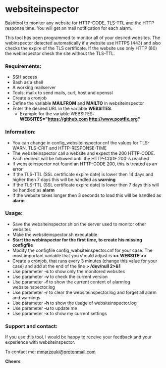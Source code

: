 # websiteinspector
Bashtool to monitor any website for HTTP-CODE, TLS-TTL and the HTTP response time. You will get an mail notification for each alarm.

This tool has been programmed to monitor all of your desired websites. The webinspector detected automatically if a website use HTTPS (443) and also checks the expire of the TLS certificate. If the website use only HTTP (80) the webinspector check the site without the TLS-TTL.

### Requirements:
- SSH access
- Bash as a shell
- A working mailserver
- Tools: mailx to send mails, curl, host and openssl
- Create a cronjob
- Define the variable **MAILFROM** and **MAILTO** in websiteinspector
- Enter the desired URL in the variable **WEBSITES**. 
  - Example for the variable WEBSITES: **WEBSITES="https://github.com http://www.postfix.org"**

### Information:
- You can change in config\_websiteinspector.cnf the values for TLS-WARN, TLS-CRIT and HTTP-RESPONSE-TIME
- The websiteinspector call a website and expect the 200 HTTP-CODE. Each redirect will be followed until the HTTP-CODE 200 is reached
- If websiteinspector not found an HTTP-CODE 200, this is treated as an error
- If the TLS-TTL (SSL certificate expire date) is lower then 14 days and higher then 7 days this will be handled as **warning**
- If the TLS-TTL (SSL certificate expire date) is lower then 7 days this will be handled as **alarm**
- If the website takes longer then 3 seconds to load this will be handled as **alarm**

### Usage:
- Save the websiteinspector.sh on the server used to monitor other websites
- Make the websiteinspector.sh executable
- **Start the webinspector for the first time, to create his missing configfile**
- Modify the configfile config\_websiteinspector.cnf for your case. The most important variable that you should adjust is **>> WEBSITE <<**
- Create a cronjob, that runs every 3 minutes (change this value for your case) and add at the end of the line **> /dev/null 2>&1**
- Use parameter **-s** to show only the monitored websites
- Use parameter **-v** to check the current version
- Use parameter **-f** to show the current content of alarmlog websiteinspector.log
- Use parameter **-r** to clear the websiteinspector.log and forget all alarm and warnings
- Use parameter **-h** to show the usage of websiteinspector.log
- Use parameter **-u** to update me
- Use parameter **-x** to show my current settings

### Support and contact:
If you use this tool, I would be happy to receive your feedback and your experience with websiteinspector.

To contact me: mmarzouki@protonmail.com

**Cheers**

